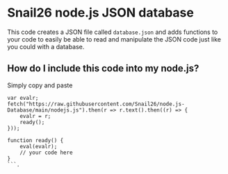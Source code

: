 # Snail26 node.js JSON database
This code creates a JSON file called `database.json` and adds functions to your code to easily be able to read and manipulate the JSON code just like you could with a database.
## How do I include this code into my node.js?
Simply copy and paste
```
var evalr;
fetch("https://raw.githubusercontent.com/Snail26/node.js-Database/main/nodejs.js").then(r => r.text().then((r) => {
    evalr = r;
    ready();
}));

function ready() {
    eval(evalr);
    // your code here
}
```.